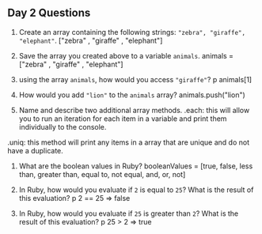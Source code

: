 ## Day 2 Questions

1. Create an array containing the following strings: `"zebra", "giraffe", "elephant"`.
["zebra" , "giraffe" , "elephant"]

1. Save the array you created above to a variable `animals`.
animals = ["zebra" , "giraffe" , "elephant"]

1. using the array `animals`, how would you access `"giraffe"`?
p animals[1]

1. How would you add `"lion"` to the `animals` array?
animals.push("lion")

1. Name and describe two additional array methods.
.each: this will allow you to run an iteration for each item in a variable and print them individually to the console.

.uniq: this method will print any items in a array that are unique and do not have a duplicate.

1. What are the boolean values in Ruby?
booleanValues = [true, false, less than, greater than, equal to, not equal, and, or, not]

1. In Ruby, how would you evaluate if `2` is equal to `25`? What is the result of this evaluation?
p 2 == 25
=> false

1. In Ruby, how would you evaluate if `25` is greater than `2`? What is the result of this evaluation?
p 25 > 2
=> true
